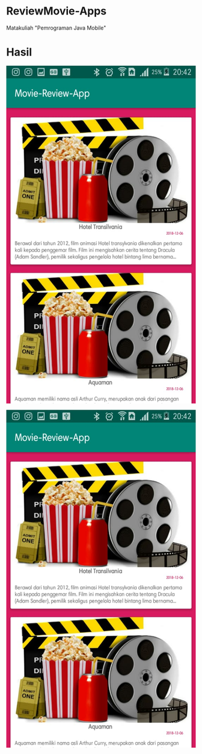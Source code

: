 # ReviewMovie-Apps
Matakuliah "Pemrograman Java Mobile"

# Hasil
![Output](./hasil1.jpeg)

![Output](./hasil1.jpeg)
